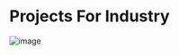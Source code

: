 # Projects For Industry

![image](https://github.com/user-attachments/assets/8dd0af6a-237d-4a7f-82fe-9662b764e752)
